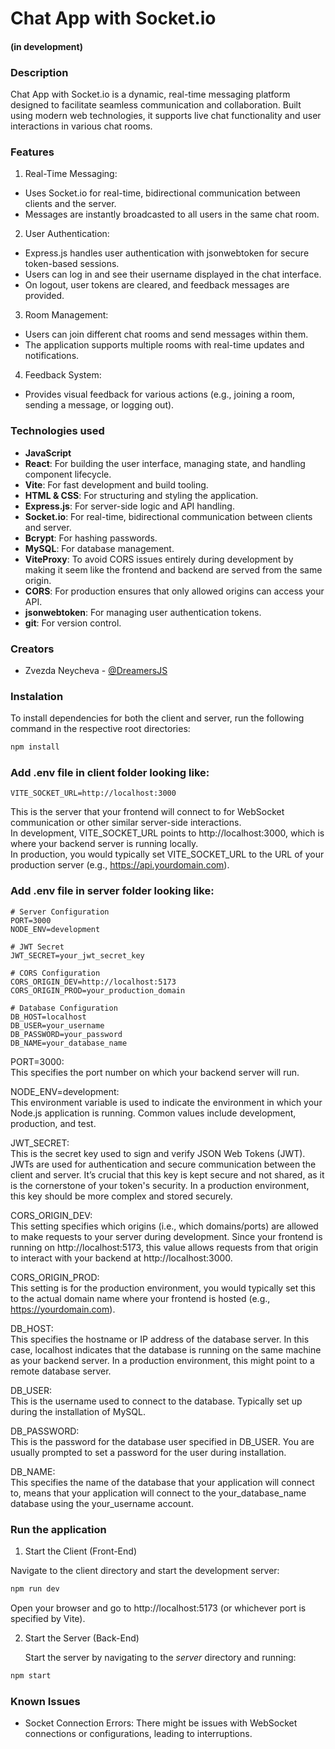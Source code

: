 # Chat App with Socket.io

#### (in development)

### Description

Chat App with Socket.io is a dynamic, real-time messaging platform designed to facilitate seamless communication and collaboration. Built using modern web technologies, it supports live chat functionality and user interactions in various chat rooms.

### Features

1. Real-Time Messaging:
   
- Uses Socket.io for real-time, bidirectional communication between clients and the server.
- Messages are instantly broadcasted to all users in the same chat room.

2. User Authentication:

- Express.js handles user authentication with jsonwebtoken for secure token-based sessions.
- Users can log in and see their username displayed in the chat interface.
- On logout, user tokens are cleared, and feedback messages are provided.
  
3. Room Management:
   
- Users can join different chat rooms and send messages within them.
- The application supports multiple rooms with real-time updates and notifications.
  
<!-- 4. Typing Indicators:
   
- The application shows typing indicators to let users know when someone is typing a message. -->
  
4. Feedback System:
   
- Provides visual feedback for various actions (e.g., joining a room, sending a message, or logging out).
  

### Technologies used


- **JavaScript**
- **React**: For building the user interface, managing state, and handling component lifecycle.
- **Vite**:  For fast development and build tooling.
- **HTML & CSS**: For structuring and styling the application.
- **Express.js**:  For server-side logic and API handling.
- **Socket.io**: For real-time, bidirectional communication between clients and server.
- **Bcrypt**: For hashing passwords.
- **MySQL**: For database management.
- **ViteProxy**: To avoid CORS issues entirely during development by making it seem like the frontend and backend are served from the same origin.
- **CORS**: For production ensures that only allowed origins can access your API.
- **jsonwebtoken**: For managing user authentication tokens.
- **git**: For version control.


### Creators

- Zvezda Neycheva - [@DreamersJS](https://github.com/DreamersJS)


### Instalation

To install dependencies for both the client and server, run the following command in the respective root directories:

```bash
npm install
```
### Add .env file in client folder looking like:

```
VITE_SOCKET_URL=http://localhost:3000

```
This is the server that your frontend will connect to for WebSocket communication or other similar server-side interactions.<br>
In development, VITE_SOCKET_URL points to http://localhost:3000, which is where your backend server is running locally.<br>
In production, you would typically set VITE_SOCKET_URL to the URL of your production server (e.g., https://api.yourdomain.com).

### Add .env file in server folder looking like:

```
# Server Configuration
PORT=3000
NODE_ENV=development

# JWT Secret
JWT_SECRET=your_jwt_secret_key

# CORS Configuration
CORS_ORIGIN_DEV=http://localhost:5173
CORS_ORIGIN_PROD=your_production_domain

# Database Configuration
DB_HOST=localhost
DB_USER=your_username
DB_PASSWORD=your_password
DB_NAME=your_database_name

```
PORT=3000:  <br>
This specifies the port number on which your backend server will run. 

NODE_ENV=development:<br>
This environment variable is used to indicate the environment in which your Node.js application is running. Common values include development, production, and test.

JWT_SECRET:<br>
This is the secret key used to sign and verify JSON Web Tokens (JWT). JWTs are used for authentication and secure communication between the client and server.
It’s crucial that this key is kept secure and not shared, as it is the cornerstone of your token's security. In a production environment, this key should be more complex and stored securely.

CORS_ORIGIN_DEV:<br>
This setting specifies which origins (i.e., which domains/ports) are allowed to make requests to your server during development.
Since your frontend is running on http://localhost:5173, this value allows requests from that origin to interact with your backend at http://localhost:3000.

CORS_ORIGIN_PROD:<br>
This setting is for the production environment, you would typically set this to the actual domain name where your frontend is hosted (e.g., https://yourdomain.com).

DB_HOST:<br>
This specifies the hostname or IP address of the database server. In this case, localhost indicates that the database is running on the same machine as your backend server. In a production environment, this might point to a remote database server.

DB_USER:<br>
This is the username used to connect to the database. Typically set up during the installation of MySQL.

DB_PASSWORD:<br>
This is the password for the database user specified in DB_USER.
You are usually prompted to set a password for the user during installation. 

DB_NAME:<br>
This specifies the name of the database that your application will connect to,
means that your application will connect to the your_database_name database using the your_username account.



### Run the application


1. Start the Client (Front-End)

Navigate to the client directory and start the development server:
```bash
npm run dev

```
Open your browser and go to http://localhost:5173 (or whichever port is specified by Vite).

2. Start the Server (Back-End)
   
   Start the server by navigating to the *server* directory and running:

```bash
npm start

```

### Known Issues

- Socket Connection Errors: There might be issues with WebSocket connections or configurations, leading to interruptions.